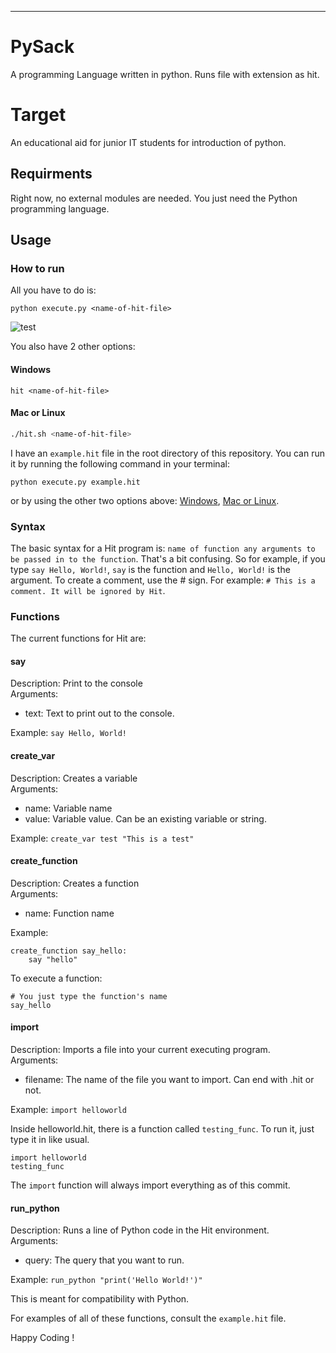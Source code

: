 

---

# PySack
A programming Language written in python.
Runs file with extension as hit.

# Target
An educational aid for junior IT students for introduction of python.

## Requirments
Right now, no external modules are needed. You just need the Python programming language.

## Usage
### How to run
All you have to do is:
```shell
python execute.py <name-of-hit-file>
```
![test](https://user-images.githubusercontent.com/85629794/198265576-4b0b2931-2dd6-478b-b889-4fd7dee387bf.jpg)

You also have 2 other options:
#### Windows
```batch
hit <name-of-hit-file>
```
#### Mac or Linux
```bash
./hit.sh <name-of-hit-file>
```

I have an `example.hit` file in the root directory of this repository.
You can run it by running the following command in your terminal:
```shell
python execute.py example.hit
```
or by using the other two options above: [Windows](#windows), [Mac or Linux](#mac-or-linux).

### Syntax
The basic syntax for a Hit program is: `name of function any arguments to be passed in to the function`. That's a bit confusing. So for example, if you type `say Hello, World!`, `say` is the function and `Hello, World!` is the argument. To create a comment, use the # sign. For example: `# This is a comment. It will be ignored by Hit`.

### Functions
The current functions for Hit are:
#### say
Description: Print to the console
<br>
Arguments:
- text: Text to print out to the console.

Example: `say Hello, World!`

#### create_var
Description: Creates a variable
<br>
Arguments:
- name: Variable name
- value: Variable value. Can be an existing variable or string.

Example: `create_var test "This is a test"`

#### create_function
Description: Creates a function
<br>
Arguments:
- name: Function name

Example:
```
create_function say_hello:
    say "hello"
```

To execute a function:
```
# You just type the function's name
say_hello
```

#### import
Description: Imports a file into your current executing program.
<br>
Arguments:
- filename: The name of the file you want to import. Can end with .hit or not.

Example: `import helloworld`

Inside helloworld.hit, there is a function called `testing_func`. To run it, just type it in like usual.
```
import helloworld
testing_func
```
The `import` function will always import everything as of this commit.

#### run_python
Description: Runs a line of Python code in the Hit environment.
<br>
Arguments:
- query: The query that you want to run.

Example: `run_python "print('Hello World!')"`

This is meant for compatibility with Python.

For examples of all of these functions, consult the `example.hit` file.

Happy Coding !

